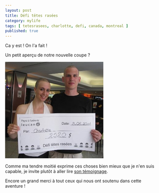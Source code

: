 ```yaml
---
layout: post
title: Défi têtes rasées
category: mylife
tags: [ tetesrasees, charlotte, defi, canada, montreal ]
published: true
---
```

Ca y est ! On l'a fait !

Un petit aperçu de notre nouvelle coupe ?

![Charlotte et Gilles chauve](/files/images/blog/small/chauves/charlotte_gilles_chauve.jpg)

<!--more-->

Comme ma tendre moitié exprime ces choses bien mieux que je n'en suis capable, je invite plutôt à aller lire [son témoignage](http://baldandgorgeous.ca/pages/fr/defi.html).

Encore un grand merci à tout ceux qui nous ont soutenu dans cette aventure !
